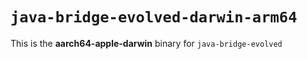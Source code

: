 # `java-bridge-evolved-darwin-arm64`

This is the **aarch64-apple-darwin** binary for `java-bridge-evolved`
